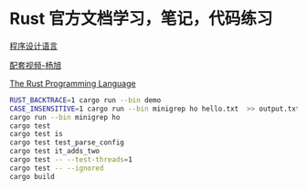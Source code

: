# Rust 官方文档学习，笔记，代码练习

[程序设计语言](https://rustwiki.org/zh-CN/book/title-page.html)

[配套视频-杨旭](https://www.bilibili.com/video/BV1hp4y1k7SV?p=1&vd_source=afb7e391b368ef3b185a3ef1edf10dda)

[The Rust Programming Language](https://doc.rust-lang.org/book/title-page.html)

```bash
RUST_BACKTRACE=1 cargo run --bin demo
CASE_INSENSITIVE=1 cargo run --bin minigrep ho hello.txt  >> output.txt
cargo run --bin minigrep ho
cargo test
cargo test is
cargo test test_parse_config
cargo test it_adds_two
cargo test -- --test-threads=1
cargo test -- --ignored
cargo build
```
